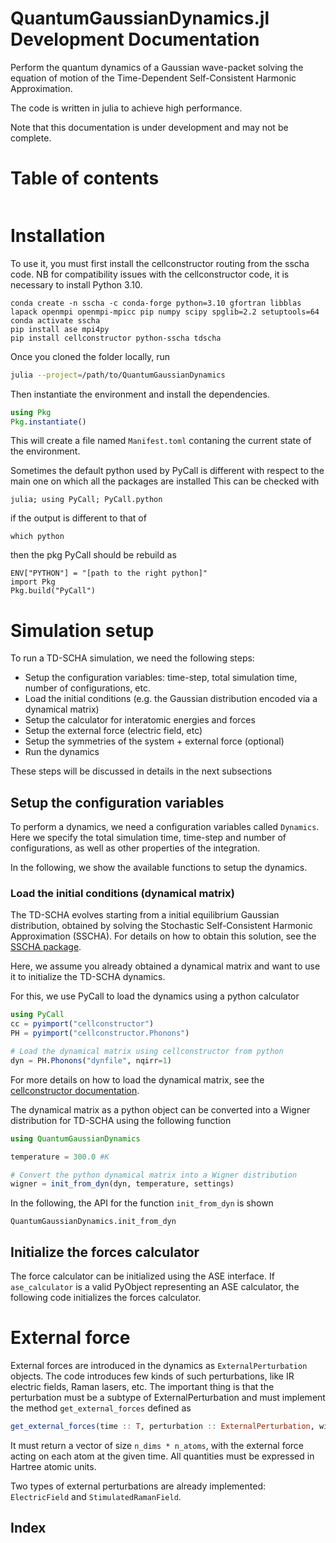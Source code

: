# QuantumGaussianDynamics.jl Development Documentation

Perform the quantum dynamics of a Gaussian wave-packet solving the equation of motion of the Time-Dependent Self-Consistent Harmonic Approximation.

The code is written in julia to achieve high performance.

Note that this documentation is under development and may not be complete.

# Table of contents

```@contents
```

# Installation
To use it, you must first install the cellconstructor routing from the sscha code. NB for compatibility
issues with the cellconstructor code, it is necessary to install Python 3.10.

```
conda create -n sscha -c conda-forge python=3.10 gfortran libblas lapack openmpi openmpi-mpicc pip numpy scipy spglib=2.2 setuptools=64
conda activate sscha
pip install ase mpi4py
pip install cellconstructor python-sscha tdscha
```

Once you cloned the folder locally, run 

```bash
julia --project=/path/to/QuantumGaussianDynamics
```

Then instantiate the environment and install the dependencies.

```julia
using Pkg
Pkg.instantiate()
```

This will create a file named ``Manifest.toml`` contaning the current state of the environment.

Sometimes the default python used by PyCall is different with respect to the main one on which all the packages are installed
This can be checked with

```
julia; using PyCall; PyCall.python
```

if the output is different to that of 

```
which python
```

then the pkg PyCall should be rebuild as

```
ENV["PYTHON"] = "[path to the right python]"
import Pkg
Pkg.build("PyCall")
```


# Simulation setup

To run a TD-SCHA simulation, we need the following steps:

- Setup the configuration variables: time-step, total simulation time, number of configurations, etc.
- Load the initial conditions (e.g. the Gaussian distribution encoded via a dynamical matrix)
- Setup the calculator for interatomic energies and forces
- Setup the external force (electric field, etc)
- Setup the symmetries of the system + external force (optional)
- Run the dynamics

These steps will be discussed in details in the next subsections

## Setup the configuration variables

To perform a dynamics, we need a configuration variables called `Dynamics`.
Here we specify the total simulation time, time-step and number of configurations, as well as other properties of the integration.

In the following, we show the available functions to setup the dynamics.


### Load the initial conditions (dynamical matrix)

The TD-SCHA evolves starting from a initial equilibrium Gaussian distribution, obtained by solving the Stochastic Self-Consistent Harmonic Approximation (SSCHA).
For details on how to obtain this solution, see the [SSCHA package](https://sscha.eu).

Here, we assume you already obtained a dynamical matrix and want to use it to initialize the TD-SCHA dynamics.

For this, we use PyCall to load the dynamics using a python calculator

```julia
using PyCall
cc = pyimport("cellconstructor")
PH = pyimport("cellconstructor.Phonons")

# Load the dynamical matrix using cellconstructor from python
dyn = PH.Phonons("dynfile", nqirr=1)
```

For more details on how to load the dynamical matrix, see the [cellconstructor documentation](https://sscha.eu/documentation/).

The dynamical matrix as a python object can be converted into a Wigner distribution for TD-SCHA using the following function

```julia
using QuantumGaussianDynamics

temperature = 300.0 #K

# Convert the python dynamical matrix into a Wigner distribution
wigner = init_from_dyn(dyn, temperature, settings)
```

In the following, the API for the function `init_from_dyn` is shown

```@docs
QuantumGaussianDynamics.init_from_dyn
```

## Initialize the forces calculator

The force calculator can be initialized using the ASE interface.
If `ase_calculator` is a valid PyObject representing an ASE calculator, the following code initializes the forces calculator.

# External force

External forces are introduced in the dynamics as `ExternalPerturbation` objects. The code introduces few kinds of such perturbations, like IR electric fields, Raman lasers, etc. The important thing is that the perturbation must be a subtype of ExternalPerturbation and must implement the method `get_external_forces` defined as

```julia
get_external_forces(time :: T, perturbation :: ExternalPerturbation, wigner :: WignerDistribution{T}) :: Vector{T} where {T}
```

It must return a vector of size `n_dims * n_atoms`, with the external force acting on each atom at the given time. All quantities must be expressed in Hartree atomic units.

Two types of external perturbations are already implemented: `ElectricField` and `StimulatedRamanField`.



## Index

```@index
```
